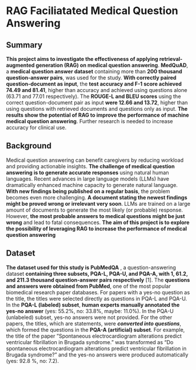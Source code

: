 # RAG Faciliatated Medical Question Answering

## Summary

**This project aims to investigate the effectiveness of applying retrieval-augmented generation (RAG) on medical question answering**. **MedQuAD**, a **medical question answer dataset** containing more than **200 thousand question-answer pairs**, was used for the study. **With correctly paired question-document as input**, the **test accuracy and F-1 score achieved 74.49 and 81.41**, higher than accuracy and achieved using questions alone (63.71 and 77.01 respectively).  The **ROUGE-L and BLEU scores** using the correct question-document pair as input **were 12.66 and 13.72**, higher than using questions with retrieved documents and questions only as input. **The results show the potential of RAG to improve the performance of machine medical question answering**. Further research is needed to increase accuracy for clinical use.

## Background

Medical question answering can benefit caregivers by reducing workload and providing actionable insights. **The challenge of medical question answering is to generate accurate responses** using natural human languages. Recent advances in large language models (LLMs) have dramatically enhanced machine capacity to generate natural language. **With new findings being published on a regular basis**, the problem becomes even more challenging. **A document stating the newest findings might be proved wrong or irrelevant very soon**. LLMs are trained on a large amount of documents to generate the most likely (or probable) response. However, **the most probable answers to medical questions might be just wrong** and lead to fatal consequences. **The aim of this project is to explore the possibility of leveraging RAG to increase the performance of medical question answering**

 ## Dataset
**The dataset used for this study is PubMedQA** , a question-answering dataset **containing three subsets, PQA-L, PQA-U, and PQA-A, with 1, 61.2, and 211.3 thousand question-answer pairs respectively** [1]. The **questions and answers were obtained from PubMed**, one of the most popular biomedical research paper databases. For papers with a yes-no question as the title, the titles were selected directly as questions in PQA-L and PQA-U. In the **PQA-L (labeled) subset**, **human experts manually annotated the yes-no answer** (yes: 55.2%, no: 33.8%, maybe: 11.0%). In the PQA-U (unlabeled) subset, yes-no answers were not provided. For the other papers, the titles, which are statements, were ***converted into questions***, which formed the questions in the **PQA-A (artificial) subset**. For example, the title of the paper ”Spontaneous electrocardiogram alterations predict ventricular fibrillation in Brugada syndrome.” was transformed as “Do spontaneous electrocardiogram alterations predict ventricular fibrillation in Brugada syndrome?” and the yes-no answers were produced automatically (yes: 92.8 %, no: 7.2).
